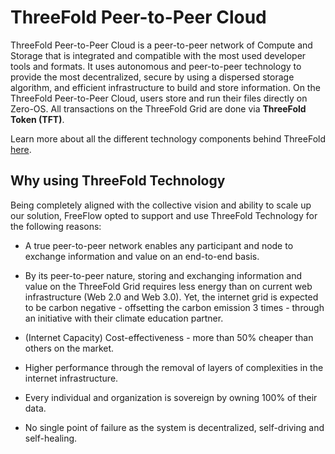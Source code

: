 # ThreeFold Peer-to-Peer Cloud

ThreeFold Peer-to-Peer Cloud is a peer-to-peer network of Compute and Storage that is integrated and compatible with the most used developer tools and formats. It uses autonomous and peer-to-peer technology to provide the most decentralized, secure by using a dispersed storage algorithm, and efficient infrastructure to build and store information. On the ThreeFold Peer-to-Peer Cloud, users store and run their files directly on Zero-OS. All transactions on the ThreeFold Grid are done via **ThreeFold Token (TFT)**.


Learn more about all the different technology components behind ThreeFold [here](https://library.threefold.me/info/threefold#/tfgrid/threefold__technology).

## Why using ThreeFold Technology

Being completely aligned with the collective vision and ability to scale up our solution, FreeFlow opted to support and use ThreeFold Technology for the following reasons:

-   A true peer-to-peer network enables any participant and node to exchange information and value on an end-to-end basis.
    
-   By its peer-to-peer nature, storing and exchanging information and value on the ThreeFold Grid requires less energy than on current web infrastructure (Web 2.0 and Web 3.0). Yet, the internet grid is expected to be carbon negative - offsetting the carbon emission 3 times - through an initiative with their climate education partner.
    
-   (Internet Capacity) Cost-effectiveness - more than 50% cheaper than others on the market.
    
-   Higher performance through the removal of layers of complexities in the internet infrastructure.
    
-   Every individual and organization is sovereign by owning 100% of their data.
    
-   No single point of failure as the system is decentralized, self-driving and self-healing.
